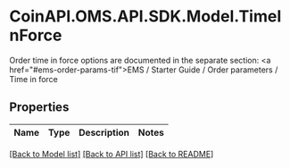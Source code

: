 # CoinAPI.OMS.API.SDK.Model.TimeInForce
Order time in force options are documented in the separate section: <a href=\"#ems-order-params-tif\">EMS / Starter Guide / Order parameters / Time in force</a> 

## Properties

Name | Type | Description | Notes
------------ | ------------- | ------------- | -------------

[[Back to Model list]](../README.md#documentation-for-models) [[Back to API list]](../README.md#documentation-for-api-endpoints) [[Back to README]](../README.md)

